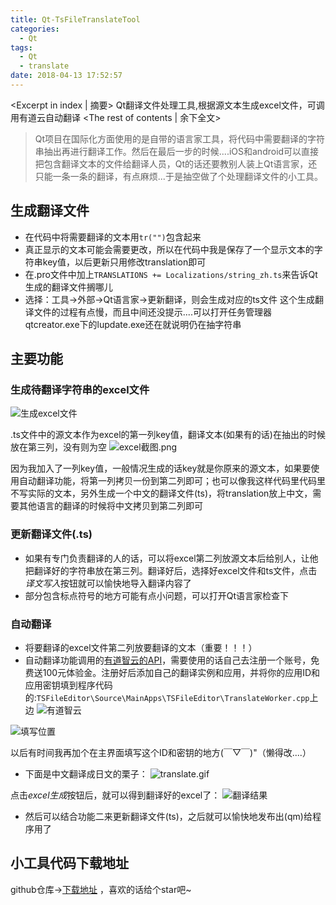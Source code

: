 ```yaml
---
title: Qt-TsFileTranslateTool
categories:
  - Qt
tags:
  - Qt
  - translate
date: 2018-04-13 17:52:57
---
```


<Excerpt in index | 摘要> 
Qt翻译文件处理工具,根据源文本生成excel文件，可调用有道云自动翻译<!-- more -->
<The rest of contents | 余下全文>

> Qt项目在国际化方面使用的是自带的语言家工具，将代码中需要翻译的字符串抽出再进行翻译工作。然后在最后一步的时候....iOS和android可以直接把包含翻译文本的文件给翻译人员，Qt的话还要教别人装上Qt语言家，还只能一条一条的翻译，有点麻烦...于是抽空做了个处理翻译文件的小工具。

## 生成翻译文件
* 在代码中将需要翻译的文本用`tr("")`包含起来
* 真正显示的文本可能会需要更改，所以在代码中我是保存了一个显示文本的字符串key值，以后更新只用修改translation即可
* 在.pro文件中加上`TRANSLATIONS += Localizations/string_zh.ts`来告诉Qt生成的翻译文件搁哪儿
* 选择：工具->外部->Qt语言家->更新翻译，则会生成对应的ts文件
这个生成翻译文件的过程有点慢，而且中间还没提示....可以打开任务管理器qtcreator.exe下的lupdate.exe还在就说明仍在抽字符串

## 主要功能
### 生成待翻译字符串的excel文件
![生成excel文件](https://cdn.jsdelivr.net/gh/Longxr/PicStored/blog/Qt-TsFileTranslateTool_01.gif)

.ts文件中的源文本作为excel的第一列key值，翻译文本(如果有的话)在抽出的时候放在第三列，没有则为空
![excel截图.png](https://cdn.jsdelivr.net/gh/Longxr/PicStored/blog/Qt-TsFileTranslateTool_02.png)

因为我加入了一列key值，一般情况生成的话key就是你原来的源文本，如果要使用自动翻译功能，将第一列拷贝一份到第二列即可；也可以像我这样代码里代码里不写实际的文本，另外生成一个中文的翻译文件(ts)，将translation放上中文，需要其他语言的翻译的时候将中文拷贝到第二列即可

### 更新翻译文件(.ts)
* 如果有专门负责翻译的人的话，可以将excel第二列放源文本后给别人，让他把翻译好的字符串放在第三列。翻译好后，选择好excel文件和ts文件，点击*译文写入*按钮就可以愉快地导入翻译内容了
* 部分包含标点符号的地方可能有点小问题，可以打开Qt语言家检查下

### 自动翻译
* 将要翻译的excel文件第二列放要翻译的文本（重要！！！）
* 自动翻译功能调用的[有道智云的API](http://ai.youdao.com/index.s)，需要使用的话自己去注册一个账号，免费送100元体验金。注册好后添加自己的翻译实例和应用，并将你的应用ID和应用密钥填到程序代码的:`TSFileEditor\Source\MainApps\TSFileEditor\TranslateWorker.cpp`上边
![有道智云](https://cdn.jsdelivr.net/gh/Longxr/PicStored/blog/Qt-TsFileTranslateTool_03.png)

![填写位置](https://cdn.jsdelivr.net/gh/Longxr/PicStored/blog/Qt-TsFileTranslateTool_04.png)

以后有时间我再加个在主界面填写这个ID和密钥的地方(￣▽￣)"（懒得改....）

* 下面是中文翻译成日文的栗子：
![translate.gif](https://cdn.jsdelivr.net/gh/Longxr/PicStored/blog/Qt-TsFileTranslateTool_05.gif)

点击*excel生成*按钮后，就可以得到翻译好的excel了：
![翻译结果](https://cdn.jsdelivr.net/gh/Longxr/PicStored/blog/Qt-TsFileTranslateTool_06.png)

* 然后可以结合功能二来更新翻译文件(ts)，之后就可以愉快地发布出(qm)给程序用了

## 小工具代码下载地址
github仓库->[下载地址](https://github.com/Longxr/TSFileEditor/releases) ，喜欢的话给个star吧~
  ​

